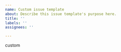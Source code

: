 ```yaml
---
name: Custom issue template
about: Describe this issue template's purpose here.
title: ''
labels: ''
assignees: ''

---
```

custom
